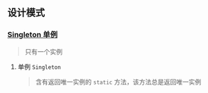 ## 设计模式

### [Singleton 单例](src/main/java/com/example/demo/mode/singleton/)
> 只有一个实例
1. 单例 `Singleton`
   > 含有返回唯一实例的 `static` 方法，该方法总是返回唯一实例